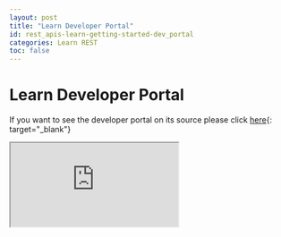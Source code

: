 ```yaml
---
layout: post
title: "Learn Developer Portal"
id: rest_apis-learn-getting-started-dev_portal
categories: Learn REST
toc: false
---
```


# Learn Developer Portal

If you want to see the developer portal on its source please click [here](https://developer.blackboard.com){: target="\_blank"}

<iframe class="swagger" src="https://developer.blackboard.com" title="Blackboard Learn API">
</iframe>

